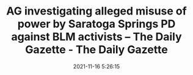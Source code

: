 ---
"title": "AG investigating alleged misuse of power by Saratoga Springs PD against BLM activists – The Daily Gazette - The Daily Gazette"
"date": "2021-11-16 5:26:15"
"feed_name": "GOOGLENEWSCONSTRUCTION"
"feed_website": "https://news.google.com/search?q=construction%2Bincident&hl=en-US&gl=US&ceid=US:en"
"feed_rss": "https://news.google.com/rss/search?q=construction%2Bincident&hl=en-US&gl=US&ceid=US:en"
"link": "https://dailygazette.com/2021/11/16/ag-investigating-alleged-misuse-of-power-by-saratoga-springs-pd-against-blm-activists/"
"source": "{'href': 'https://dailygazette.com', 'title': 'The Daily Gazette'}"
"file": "_posts/2021-1-1-d74389e75f8d8425be405fefa6b033edaf0e1514.md"
"accident": "0"
"drilling": "0"
"dead": "0"
"injured": "0"
"arrested": "0"
"place": "unknown place"
"where": "unknown site"
"causes": "unknown"
"place_uri": "unknown place"
---